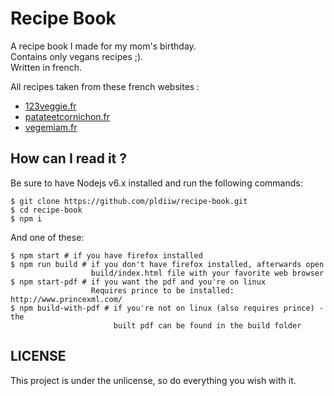# Recipe Book

A recipe book I made for my mom's birthday.  
Contains only vegans recipes ;).  
Written in french.

All recipes taken from these french websites :
* [123veggie.fr](http://123veggie.fr/)
* [patateetcornichon.fr](http://patateetcornichon.fr/)
* [vegemiam.fr](http://vegemiam.fr/)

## How can I read it ?

Be sure to have Nodejs v6.x installed and run the following commands:

    $ git clone https://github.com/pldiiw/recipe-book.git
    $ cd recipe-book
    $ npm i

And one of these:

    $ npm start # if you have firefox installed
    $ npm run build # if you don't have firefox installed, afterwards open
                      build/index.html file with your favorite web browser
    $ npm start-pdf # if you want the pdf and you're on linux
                      Requires prince to be installed: http://www.princexml.com/
    $ npm build-with-pdf # if you're not on linux (also requires prince) - the
                           built pdf can be found in the build folder

## LICENSE

This project is under the unlicense, so do everything you wish with it.
